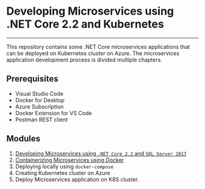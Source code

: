 # Developing Microservices using .NET Core 2.2 and Kubernetes
----
This repository contains some .NET Core microservices applications that can be deployed on Kubernetes cluster on Azure. The microservices application development process is divided multiple chapters.
## Prerequisites 
* Visual Studio Code
* Docker for Desktop
* Azure Subscription
* Docker Extension for VS Code
* Postman REST client
  
## Modules 
1. [Developing Microservices using `.NET Core 2.2` and `SQL Server 2017`](https://github.com/sonusathyadas/K8S-Microservices/blob/master/Chapter1.md)
2. [Containerizing Microservices using Docker ](https://github.com/sonusathyadas/K8S-Microservices/blob/master/Chapter2.md)
3. Deploying locally using `docker-compose`
4. Creating Kubernetes cluster on Azure
5. Deploy Microservices application on K8S cluster.
